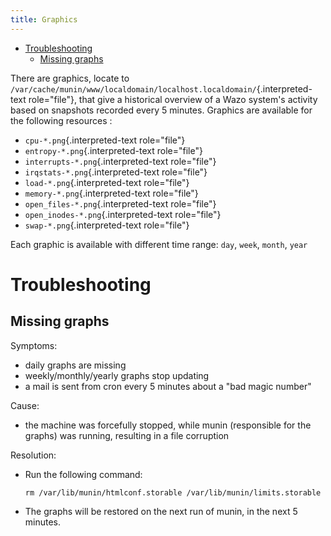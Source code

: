```yaml
---
title: Graphics
---
```


-   [Troubleshooting](#troubleshooting)
    -   [Missing graphs](#missing-graphs)

There are graphics, locate to
`/var/cache/munin/www/localdomain/localhost.localdomain/`{.interpreted-text
role="file"}, that give a historical overview of a Wazo system\'s
activity based on snapshots recorded every 5 minutes. Graphics are
available for the following resources :

-   `cpu-*.png`{.interpreted-text role="file"}
-   `entropy-*.png`{.interpreted-text role="file"}
-   `interrupts-*.png`{.interpreted-text role="file"}
-   `irqstats-*.png`{.interpreted-text role="file"}
-   `load-*.png`{.interpreted-text role="file"}
-   `memory-*.png`{.interpreted-text role="file"}
-   `open_files-*.png`{.interpreted-text role="file"}
-   `open_inodes-*.png`{.interpreted-text role="file"}
-   `swap-*.png`{.interpreted-text role="file"}

Each graphic is available with different time range: `day`, `week`,
`month`, `year`

<a name="troubleshooting"></a>Troubleshooting
===============

Missing graphs
--------------

Symptoms:

-   daily graphs are missing
-   weekly/monthly/yearly graphs stop updating
-   a mail is sent from cron every 5 minutes about a \"bad magic
    number\"

Cause:

-   the machine was forcefully stopped, while munin (responsible for the
    graphs) was running, resulting in a file corruption

Resolution:

-   Run the following command:

        rm /var/lib/munin/htmlconf.storable /var/lib/munin/limits.storable

-   The graphs will be restored on the next run of munin, in the next 5
    minutes.
